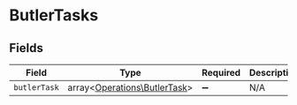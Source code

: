 # ButlerTasks


## Fields

| Field                                                                 | Type                                                                  | Required                                                              | Description                                                           |
| --------------------------------------------------------------------- | --------------------------------------------------------------------- | --------------------------------------------------------------------- | --------------------------------------------------------------------- |
| `butlerTask`                                                          | array<[Operations\ButlerTask](../../Models/Operations/ButlerTask.md)> | :heavy_minus_sign:                                                    | N/A                                                                   |